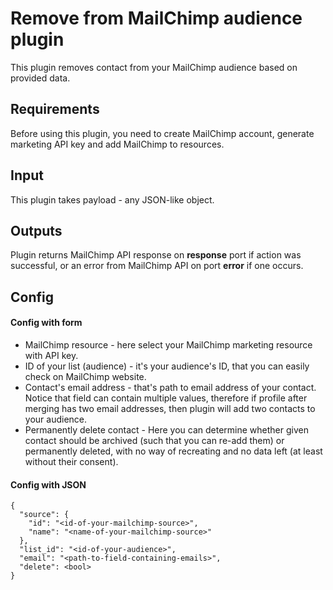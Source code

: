 # Remove from MailChimp audience plugin
This plugin removes contact from your MailChimp audience based on provided data.
## Requirements
Before using this plugin, you need to create MailChimp account, generate marketing API key and 
add MailChimp to resources.
## Input
This plugin takes payload - any JSON-like object.
## Outputs
Plugin returns MailChimp API response on **response** port if action was successful, or
an error from MailChimp API on port **error** if one occurs.
## Config
#### Config with form
- MailChimp resource - here select your MailChimp marketing resource with API key.
- ID of your list (audience) - it's your audience's ID, that you can easily check on MailChimp website.
- Contact's email address - that's path to email address of your contact. Notice that field can contain multiple values,
therefore if profile after merging has two email addresses, then plugin will add two contacts to your audience.
- Permanently delete contact - Here you can determine whether given contact should be archived (such that you can re-add them)
or permanently deleted, with no way of recreating and no data left (at least without their consent).
#### Config with JSON
```
{
  "source": {
    "id": "<id-of-your-mailchimp-source>",
    "name": "<name-of-your-mailchimp-source>"
  },
  "list_id": "<id-of-your-audience>",
  "email": "<path-to-field-containing-emails>",
  "delete": <bool>
}
```